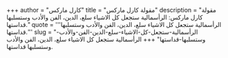 +++
author = "كارل ماركس"
title = "مقولة كارل ماركس"
description = "مقولة كارل ماركس: الرأسمالية ستجعل كل الاشياء سلع، الدين، الفن والأدب وستسلبها قداستها."
quote = '''الرأسمالية ستجعل كل الاشياء سلع، الدين، الفن والأدب وستسلبها قداستها.'''
slug = "الرأسمالية-ستجعل-كل-الاشياء-سلع-الدين-الفن-والأدب-وستسلبها-قداستها"
+++
الرأسمالية ستجعل كل الاشياء سلع، الدين، الفن والأدب وستسلبها قداستها.
